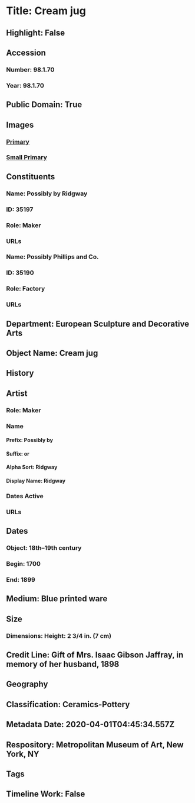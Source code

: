# Title: Cream jug
## Highlight: False
## Accession
### Number: 98.1.70
### Year: 98.1.70
## Public Domain: True
## Images
### [Primary](https://images.metmuseum.org/CRDImages/es/original/5869.jpg)
### [Small Primary](https://images.metmuseum.org/CRDImages/es/web-large/5869.jpg)
## Constituents
### Name: Possibly by Ridgway
### ID: 35197
### Role: Maker
### URLs
### Name: Possibly Phillips and Co.
### ID: 35190
### Role: Factory
### URLs
## Department: European Sculpture and Decorative Arts
## Object Name: Cream jug
## History
## Artist
### Role: Maker
### Name
#### Prefix: Possibly by
#### Suffix: or
#### Alpha Sort: Ridgway
#### Display Name: Ridgway
### Dates Active
### URLs
## Dates
### Object: 18th–19th century
### Begin: 1700
### End: 1899
## Medium: Blue printed ware
## Size
### Dimensions: Height: 2 3/4 in. (7 cm)
## Credit Line: Gift of Mrs. Isaac Gibson Jaffray, in memory of her husband, 1898
## Geography
## Classification: Ceramics-Pottery
## Metadata Date: 2020-04-01T04:45:34.557Z
## Respository: Metropolitan Museum of Art, New York, NY
## Tags
## Timeline Work: False